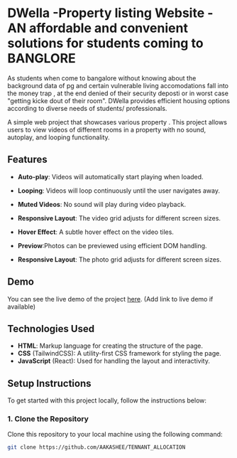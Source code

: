 # DWella -Property listing Website - AN affordable and convenient solutions for students coming to BANGLORE



As students when come to bangalore without knowing about the background data of pg and certain vulnerable living accomodations fall into the money trap , at the end denied of their security deposti or in worst case "getting kicke dout of their room".
DWella provides efficient housing options according to diverse needs of students/ professionals.

A simple web project that showcases various property . This project allows users to view videos of different rooms in a property with no sound, autoplay, and looping functionality.

## Features

- **Auto-play**: Videos will automatically start playing when loaded.
- **Looping**: Videos will loop continuously until the user navigates away.
- **Muted Videos**: No sound will play during video playback.
- **Responsive Layout**: The video grid adjusts for different screen sizes.
- **Hover Effect**: A subtle hover effect on the video tiles.



- **Previow**:Photos can be previewed using efficient DOM handling.
- **Responsive Layout**: The photo grid adjusts for different screen sizes.

## Demo

You can see the live demo of the project [here](#). (Add link to live demo if available)

## Technologies Used

- **HTML**: Markup language for creating the structure of the page.
- **CSS** (TailwindCSS): A utility-first CSS framework for styling the page.
- **JavaScript** (React): Used for handling the layout and interactivity.

## Setup Instructions

To get started with this project locally, follow the instructions below:

### 1. Clone the Repository

Clone this repository to your local machine using the following command:

```bash
git clone https://github.com/AAKASHEE/TENNANT_ALLOCATION
